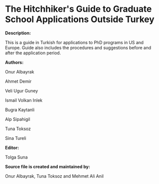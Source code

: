 The Hitchhiker's Guide to Graduate School Applications Outside Turkey
=====================================================================
__Description:__

This is a guide in Turkish for applications to PhD programs in US and Europe. Guide also includes the procedures and suggestions before and after the application period. 
	
__Authors:__

Onur Albayrak

Ahmet Demir

Veli Ugur Guney

Ismail Volkan Inlek

Bugra Kaytanli

Alp Sipahigil

Tuna Toksoz

Sina Tureli

__Editor:__

Tolga Suna

__Source file is created and maintained by:__

Onur Albayrak, Tuna Toksoz	and Mehmet Ali Anil	
